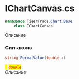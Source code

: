 
# IChartCanvas.cs
```csharp
namespace TigerTrade.Chart.Base  
    class IChartCanvas
```

Описание

### Синтаксис
```csharp
string FormatValue(double d)
```

<mark style="color:yellow;">`d`</mark> <mark style="color:red;">*`double`*</mark>  
 *Описание*  
  

                    
                    